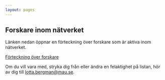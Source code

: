 ```yaml
---
layout: pages
---
```


## Forskare inom nätverket

Länken nedan öppnar en förteckning över forskare som är aktiva inom nätverket. 

[Förteckning över forskare](https://drive.google.com/open?id=1g9kM0WBydZXrc9HO5xYUksu7bgK8FUpp)

Om du vill vara med, stryka dig från eller ändra en felaktighet på listan, hör av dig till lotta.bergman@mau.se.
